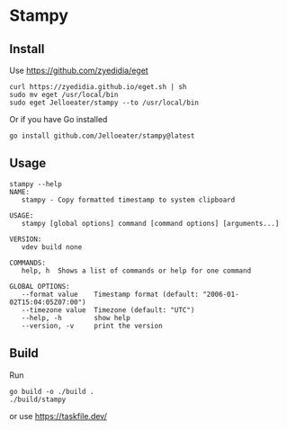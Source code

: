 # Stampy

## Install
Use https://github.com/zyedidia/eget

```shell
curl https://zyedidia.github.io/eget.sh | sh
sudo mv eget /usr/local/bin
sudo eget Jelloeater/stampy --to /usr/local/bin
```

Or if you have Go installed

```shell
go install github.com/Jelloeater/stampy@latest
```

## Usage

```shell
stampy --help
NAME:
   stampy - Copy formatted timestamp to system clipboard

USAGE:
   stampy [global options] command [command options] [arguments...]

VERSION:
   vdev build none

COMMANDS:
   help, h  Shows a list of commands or help for one command

GLOBAL OPTIONS:
   --format value    Timestamp format (default: "2006-01-02T15:04:05Z07:00")
   --timezone value  Timezone (default: "UTC")
   --help, -h        show help
   --version, -v     print the version
```

## Build

Run

```shell
go build -o ./build .
./build/stampy
```

or use https://taskfile.dev/

